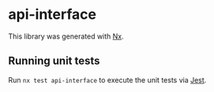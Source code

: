 # api-interface

This library was generated with [Nx](https://nx.dev).

## Running unit tests

Run `nx test api-interface` to execute the unit tests via [Jest](https://jestjs.io).
